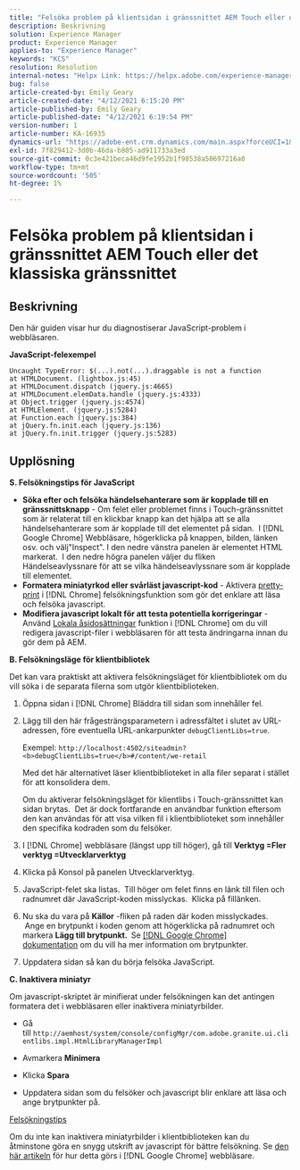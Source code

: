 ```yaml
---
title: "Felsöka problem på klientsidan i gränssnittet AEM Touch eller det klassiska gränssnittet"
description: Beskrivning
solution: Experience Manager
product: Experience Manager
applies-to: "Experience Manager"
keywords: "KCS"
resolution: Resolution
internal-notes: "Helpx Link: https://helpx.adobe.com/experience-manager/kb/How-to-debug-javascript-errors-in-AEM.html"
bug: false
article-created-by: Emily Geary
article-created-date: "4/12/2021 6:15:20 PM"
article-published-by: Emily Geary
article-published-date: "4/12/2021 6:19:54 PM"
version-number: 1
article-number: KA-16935
dynamics-url: "https://adobe-ent.crm.dynamics.com/main.aspx?forceUCI=1&pagetype=entityrecord&etn=knowledgearticle&id=2eb50a08-bb9b-eb11-b1ac-000d3a3680d8"
exl-id: 7f829412-3d0b-46da-b805-ad911733a3ed
source-git-commit: 0c3e421beca46d9fe1952b1f98538a50697216a0
workflow-type: tm+mt
source-wordcount: '505'
ht-degree: 1%

---
```


# Felsöka problem på klientsidan i gränssnittet AEM Touch eller det klassiska gränssnittet

## Beskrivning


Den här guiden visar hur du diagnostiserar JavaScript-problem i webbläsaren.

<b>JavaScript-felexempel</b>




```
Uncaught TypeError: $(...).not(...).draggable is not a function
at HTMLDocument. (lightbox.js:45)
at HTMLDocument.dispatch (jquery.js:4665)
at HTMLDocument.elemData.handle (jquery.js:4333)
at Object.trigger (jquery.js:4574)
at HTMLElement. (jquery.js:5284)
at Function.each (jquery.js:384)
at jQuery.fn.init.each (jquery.js:136)
at jQuery.fn.init.trigger (jquery.js:5283)
```



## Upplösning


<b>S. Felsökningstips för JavaScript</b>

- <b>Söka efter och felsöka händelsehanterare som är kopplade till en gränssnittsknapp</b> - Om felet eller problemet finns i Touch-gränssnittet som är relaterat till en klickbar knapp kan det hjälpa att se alla händelsehanterare som är kopplade till det elementet på sidan.  I [!DNL Google Chrome] Webbläsare, högerklicka på knappen, bilden, länken osv. och välj&quot;Inspect&quot;. I den nedre vänstra panelen är elementet HTML markerat.  I den nedre högra panelen väljer du fliken Händelseavlyssnare för att se vilka händelseavlyssnare som är kopplade till elementet.
- <b>Formatera miniatyrkod eller svårläst javascript-kod</b> - Aktivera [pretty-print](https://developers.google.com/web/tools/chrome-devtools/javascript/pretty-print) i [!DNL Chrome] felsökningsfunktion som gör det enklare att läsa och felsöka javascript.
- <b>Modifiera javascript lokalt för att testa potentiella korrigeringar</b> - Använd [Lokala åsidosättningar](https://developers.google.com/web/updates/2018/01/devtools#overrides) funktion i [!DNL Chrome] om du vill redigera javascript-filer i webbläsaren för att testa ändringarna innan du gör dem på AEM.


<b>B. Felsökningsläge för klientbibliotek</b>

Det kan vara praktiskt att aktivera felsökningsläget för klientbibliotek om du vill söka i de separata filerna som utgör klientbiblioteken.

1. Öppna sidan i [!DNL Chrome] Bläddra till sidan som innehåller fel.
2. Lägg till den här frågesträngsparametern i adressfältet i slutet av URL-adressen, före eventuella URL-ankarpunkter `debugClientLibs=true`.

   Exempel: `http://localhost:4502/siteadmin?<b>debugClientLibs=true</b>#/content/we-retail`

   Med det här alternativet läser klientbiblioteket in alla filer separat i stället för att konsolidera dem.

   Om du aktiverar felsökningsläget för klientlibs i Touch-gränssnittet kan sidan brytas.  Det är dock fortfarande en användbar funktion eftersom den kan användas för att visa vilken fil i klientbiblioteket som innehåller den specifika kodraden som du felsöker.
3. I [!DNL Chrome] webbläsare (längst upp till höger), gå till <b>Verktyg =Fler verktyg =Utvecklarverktyg</b>
4. Klicka på Konsol på panelen Utvecklarverktyg.
5. JavaScript-felet ska listas.  Till höger om felet finns en länk till filen och radnumret där JavaScript-koden misslyckas.  Klicka på fillänken.
6. Nu ska du vara på <b>Källor</b> -fliken på raden där koden misslyckades.  Ange en brytpunkt i koden genom att högerklicka på radnumret och markera <b>Lägg till brytpunkt.  </b>Se [[!DNL Google Chrome] dokumentation](https://developers.google.com/web/tools/chrome-devtools/javascript/breakpoints) om du vill ha mer information om brytpunkter.
7. Uppdatera sidan så kan du börja felsöka JavaScript.


<b>C. Inaktivera miniatyr</b>

Om javascript-skriptet är minifierat under felsökningen kan det antingen formatera det i webbläsaren eller inaktivera miniatyrbilder.

- Gå till `http://aemhost/system/console/configMgr/com.adobe.granite.ui.clientlibs.impl.HtmlLibraryManagerImpl`


- Avmarkera <b>Minimera</b>


- Klicka <b>Spara</b>


- Uppdatera sidan som du felsöker och javascript blir enklare att läsa och ange brytpunkter på.


<u>Felsökningstips</u>

Om du inte kan inaktivera miniatyrbilder i klientbiblioteken kan du åtminstone göra en snygg utskrift av javascript för bättre felsökning. Se [den här artikeln](https://developers.google.com/web/tools/chrome-devtools/javascript/pretty-print) för hur detta görs i [!DNL Google Chrome] webbläsare.

